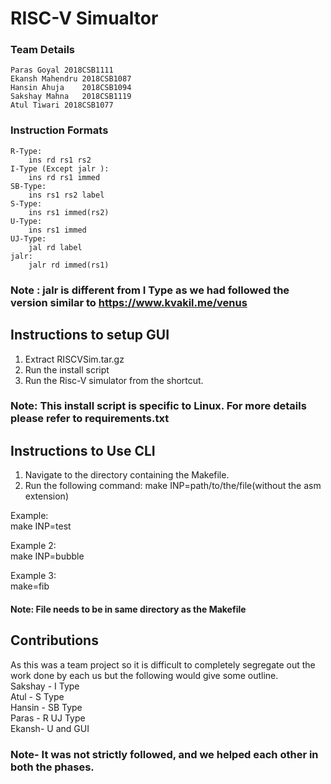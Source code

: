 # RISC-V Simualtor

### Team Details
	Paras Goyal	2018CSB1111
	Ekansh Mahendru	2018CSB1087
	Hansin Ahuja	2018CSB1094
	Sakshay Mahna	2018CSB1119
	Atul Tiwari	2018CSB1077

### Instruction Formats
	R-Type:
		ins rd rs1 rs2
	I-Type (Except jalr ):
		ins rd rs1 immed
	SB-Type:
		ins rs1 rs2 label
	S-Type:
		ins rs1 immed(rs2)
	U-Type:
		ins rs1 immed
	UJ-Type:
		jal rd label
	jalr:
		jalr rd immed(rs1)

### Note : jalr is different from I Type as we had followed the version similar to https://www.kvakil.me/venus

## Instructions to setup GUI 
1.	Extract RISCVSim.tar.gz
2.	Run the install script
3.	Run the Risc-V simulator from the shortcut.
	
### Note: This install script is specific to Linux. For more details please refer to requirements.txt

##  Instructions to Use CLI
1.	Navigate to the directory containing the Makefile.
2.	Run the following command:
		make INP=path/to/the/file(without the asm extension) 

Example: <br />
	make INP=test
	
Example 2: <br />
	make INP=bubble

Example 3: <br />
	make=fib
#### Note: File needs to be in same directory as the Makefile

## Contributions
As this was a team project so it is difficult to completely segregate out the work done by each us but the following would give some outline. <br />
Sakshay - I Type <br />
Atul - S Type <br />
Hansin - SB Type <br />
Paras - R UJ Type <br />
Ekansh- U and GUI <br />
### Note- It was not strictly followed, and we helped each other in both the phases.
